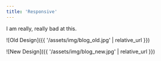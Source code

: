 ```yaml
---
title: 'Responsive'
---
```


I am really, really bad at this.

<!--more-->

![Old Design]({{ '/assets/img/blog_old.jpg' | relative_url }})

![New Design]({{ '/assets/img/blog_new.jpg' | relative_url }})
